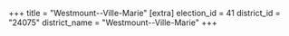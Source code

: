 +++
title = "Westmount--Ville-Marie"
[extra]
election_id = 41
district_id = "24075"
district_name = "Westmount--Ville-Marie"
+++
